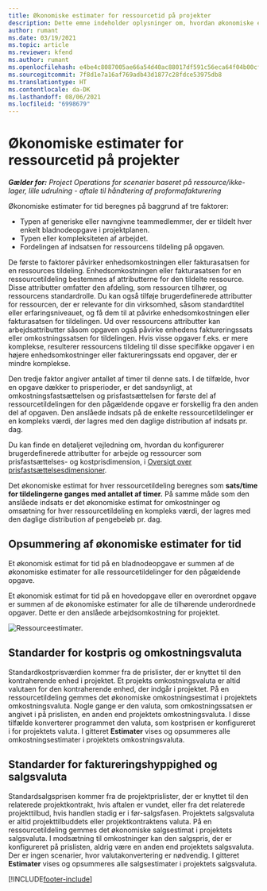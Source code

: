 ```yaml
---
title: Økonomiske estimater for ressourcetid på projekter
description: Dette emne indeholder oplysninger om, hvordan økonomiske estimater for tid beregnes.
author: rumant
ms.date: 03/19/2021
ms.topic: article
ms.reviewer: kfend
ms.author: rumant
ms.openlocfilehash: e4be4c8087005ae66a54d40ac88017df591c56eca64f04b00cf34b0e5a8a09ce
ms.sourcegitcommit: 7f8d1e7a16af769adb43d1877c28fdce53975db8
ms.translationtype: HT
ms.contentlocale: da-DK
ms.lasthandoff: 08/06/2021
ms.locfileid: "6998679"
---
```

# <a name="financial-estimates-for-resource-time-on-projects"></a>Økonomiske estimater for ressourcetid på projekter

_**Gælder for:** Project Operations for scenarier baseret på ressource/ikke-lager, lille udrulning - aftale til håndtering af proformafakturering_

Økonomiske estimater for tid beregnes på baggrund af tre faktorer: 

- Typen af generiske eller navngivne teammedlemmer, der er tildelt hver enkelt bladnodeopgave i projektplanen. 
- Typen eller kompleksiteten af arbejdet.
- Fordelingen af indsatsen for ressourcens tildeling på opgaven. 

De første to faktorer påvirker enhedsomkostningen eller fakturasatsen for en ressources tildeling. Enhedsomkostningen eller fakturasatsen for en ressourcetildeling bestemmes af attributterne for den tildelte ressource. Disse attributter omfatter den afdeling, som ressourcen tilhører, og ressourcens standardrolle. Du kan også tilføje brugerdefinerede attributter for ressourcen, der er relevante for din virksomhed, såsom standardtitel eller erfaringsniveauet, og få dem til at påvirke enhedsomkostningen eller fakturasatsen for tildelingen.
Ud over ressourcens attributter kan arbejdsattributter såsom opgaven også påvirke enhedens faktureringssats eller omkostningssatsen for tildelingen. Hvis visse opgaver f.eks. er mere komplekse, resulterer ressourcens tildeling til disse specifikke opgaver i en højere enhedsomkostninger eller faktureringssats end opgaver, der er mindre komplekse.   

Den tredje faktor angiver antallet af timer til denne sats. I de tilfælde, hvor en opgave dækker to prisperioder, er det sandsynligt, at omkostningsfastsættelsen og prisfastsættelsen for første del af ressourcetildelingen for den pågældende opgave er forskellig fra den anden del af opgaven. Den anslåede indsats på de enkelte ressourcetildelinger er en kompleks værdi, der lagres med den daglige distribution af indsats pr. dag.

Du kan finde en detaljeret vejledning om, hvordan du konfigurerer brugerdefinerede attributter for arbejde og ressourcer som prisfastsættelses- og kostprisdimension, i [Oversigt over prisfastsættelsesdimensioner](../pricing-costing/pricing-dimensions-overview.md).

Det økonomiske estimat for hver ressourcetildeling beregnes som **sats/time for tildelingerne ganges med antallet af timer.**  På samme måde som den anslåede indsats er det økonomiske estimat for omkostninger og omsætning for hver ressourcetildeling en kompleks værdi, der lagres med den daglige distribution af pengebeløb pr. dag. 

## <a name="summarizing-financial-estimates-for-time"></a>Opsummering af økonomiske estimater for tid
Et økonomisk estimat for tid på en bladnodeopgave er summen af de økonomiske estimater for alle ressourcetildelinger for den pågældende opgave.

Et økonomisk estimat for tid på en hovedopgave eller en overordnet opgave er summen af de økonomiske estimater for alle de tilhørende underordnede opgaver. Dette er den anslåede arbejdsomkostning for projektet. 

![Ressourceestimater.](./media/navigation12.png)

## <a name="default-cost-price-and-cost-currency"></a>Standarder for kostpris og omkostningsvaluta

Standardkostprisværdien kommer fra de prislister, der er knyttet til den kontraherende enhed i projektet. Et projekts omkostningsvaluta er altid valutaen for den kontraherende enhed, der indgår i projektet. På en ressourcetildeling gemmes det økonomiske omkostningsestimat i projektets omkostningsvaluta. Nogle gange er den valuta, som omkostningssatsen er angivet i på prislisten, en anden end projektets omkostningsvaluta. I disse tilfælde konverterer programmet den valuta, som kostprisen er konfigureret i for projektets valuta. I gitteret **Estimater** vises og opsummeres alle omkostningsestimater i projektets omkostningsvaluta. 

## <a name="default-bill-rate-and-sales-currency"></a>Standarder for faktureringshyppighed og salgsvaluta

Standardsalgsprisen kommer fra de projektprislister, der er knyttet til den relaterede projektkontrakt, hvis aftalen er vundet, eller fra det relaterede projekttilbud, hvis handlen stadig er i før-salgsfasen. Projektets salgsvaluta er altid projekttilbuddets eller projektkontraktens valuta. På en ressourcetildeling gemmes det økonomiske salgsestimat i projektets salgsvaluta. I modsætning til omkostninger kan den salgspris, der er konfigureret på prislisten, aldrig være en anden end projektets salgsvaluta. Der er ingen scenarier, hvor valutakonvertering er nødvendig. I gitteret **Estimater** vises og opsummeres alle salgsestimater i projektets salgsvaluta. 

[!INCLUDE[footer-include](../includes/footer-banner.md)]
